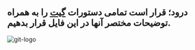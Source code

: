 ## درود؛ قرار است تمامی دستورات [گیت](https://git-scm.com/doc) را به همراه توضیحات مختصر آنها در این فایل قرار بدهیم.



![git-logo]()